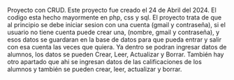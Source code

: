 
Proyecto con CRUD.
Este proyecto fue creado el 24 de Abril del 2024.
El codigo esta hecho mayormente en php, css y sql.
El proyecto trata de que al principio se debe iniciar sesion con una cuenta (gmail y contraseña), si el usuario no tiene cuenta puede crear una, (nombre, gmail y contraseña), y esos datos se guardaran en la base de datos para que pueda entrar y salir con esa cuenta las veces que quiera.
Ya dentro se podran ingresar datos de alumnos, los datos se pueden Crear, Leer, Actualizar y Borrar.
También hay otro apartado que ahi se ingresan datos de las calificaciones de los alumnos y también se pueden crear, leer, actualizar y borrar.
